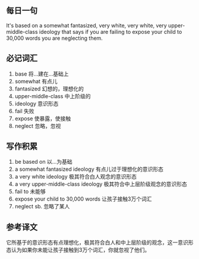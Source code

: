 ## 每日一句
It's based on a somewhat fantasized, very white, very white, very upper-middle-class ideology that says if you are failing
to expose your child to 30,000 words you are neglecting them.

## 必记词汇
1. base 将...建在...基础上
2. somewhat 有点儿
3. fantasized 幻想的，理想化的
4. upper-middle-class 中上阶级的
5. ideology 意识形态
6. fail 失败
7. expose 使暴露，使接触
8. neglect 忽略，忽视

## 写作积累
1. be based on 以...为基础
2. a somewhat fantasized ideology 有点儿过于理想化的意识形态
3. a very white ideology 极其符合白人观念的意识形态
4. a very upper-middle-class ideology 极其符合中上层阶级观念的意识形态
5. fail to 未能够
6. expose your child to 30,000 words 让孩子接触3万个词汇
7. neglect sb. 忽略了某人

## 参考译文
它所基于的意识形态有点理想化，极其符合白人和中上层阶级的观念，这一意识形态认为如果你未能让孩子接触到3万个词汇，你就忽视了他们。

